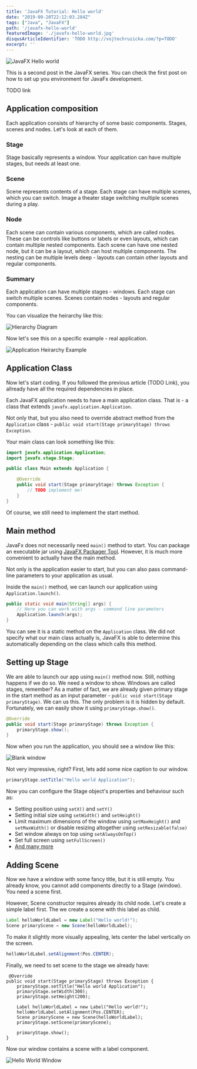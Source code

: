 ```yaml
---
title: 'JavaFX Tutorial: Hello world'
date: "2019-09-20T22:12:03.284Z"
tags: ["Java", "JavaFX"]
path: '/javafx-hello-world'
featuredImage: './javafx-hello-world.jpg'
disqusArticleIdentifier: 'TODO http://vojtechruzicka.com/?p=TODO'
excerpt: ''
---
```


![JavaFX Hello world](javafx-hello-world.jpg)

This is a second post in the JavaFX series. You can check the first post on how to set up you environment for JavaFx development. 

TODO link

## Application composition
Each application consists of hierarchy of some basic components. Stages, scenes and nodes. Let's look at each of them.

### Stage
Stage basically represents a window. Your application can have multiple stages, but needs at least one.

### Scene
Scene represents contents of a stage. Each stage can have multiple scenes, which you can switch. Image a theater stage switching multiple scenes during a play.

### Node
Each scene can contain various components, which are called nodes. These can be controls like buttons or labels or even layouts, which can contain multiple nested components. Each scene can have one nested node, but it can be a layout, which can host multiple components. The nesting can be multiple levels deep - layouts can contain other layouts and regular components.

### Summary
Each application can have multiple stages - windows. Each stage can switch multiple scenes. Scenes contain nodes - layouts and regular components.

You can visualize the heirarchy like this:

![Hierarchy Diagram](hierarchy-diagram.png)

Now let's see this on a specific example - real application.

![Application Heirarchy Example](hierarchy-window.png)

## Application Class
Now let's start coding. If you followed the previous article (TODO Link), you allready have all the required dependencies in place.

Each JavaFX application needs to have a main application class. That is - a class that extends `javafx.application.Application`.

Not only that, but you also need to override abstract method from the `Application` class - `public void start(Stage primaryStage) throws Exception`.

Your main class can look something like this:

```java
import javafx.application.Application;
import javafx.stage.Stage;

public class Main extends Application {

    @Override
    public void start(Stage primaryStage) throws Exception {
        // TODO implement me!
    }
}
```

Of course, we still need to implement the start method.

## Main method
JavaFx does not necessarily need `main()` method to start. You can package an executable jar using [JavaFX Packager Tool](https://docs.oracle.com/javafx/2/deployment/packager.htm). However, it is much more convenient to actually have the main method.

Not only is the application easier to start, but you can also pass command-line parameters to your application as usual.

Inside the `main()` method, we can launch our application using `Application.launch()`. 

```java
public static void main(String[] args) {
    // Here you can work with args - command line parameters
    Application.launch(args);
}
```

You can see it is a static method on the `Application` class. We did not specify what our main class actually is, JavaFX is able to determine this automatically depending on the class which calls this method.

## Setting up Stage
We are able to launch our app using `main()` method now. Still, nothing happens if we do so. We need a window to show. Windows are called stages, remember? As a matter of fact, we are already given primary stage in the start method as an input parameter - `public void start(Stage primaryStage)`. We can us this. The only problem is it is hidden by default. Fortunately, we can easily show it using `primaryStage.show()`.

```java
@Override
public void start(Stage primaryStage) throws Exception {
    primaryStage.show();
}
```

Now when you run the application, you should see a window like this:

![Blank window](blank-window.png)

Not very impressive, right? First, lets add some nice caption to our window.

```java
primaryStage.setTitle("Hello world Application");
```

Now you can configure the Stage object's properties and behaviour such as:
- Setting position using `setX()` and `setY()`
- Setting initial size using `setWidth()` and `setHeight()`
- Limit maximum dimensions of the window using `setMaxHeight()` and `setMaxWidth()` or disable resizing altogether using `setResizable(false)`
- Set window always on top using `setAlwaysOnTop()`
- Set full screen using `setFullScreen()`
- [And many more](https://openjfx.io/javadoc/11/javafx.graphics/javafx/stage/Stage.html)

## Adding Scene
Now we have a window with some fancy title, but it is still empty. You already know, you cannot add components directly to a Stage (window). You need a scene first.

However, Scene constructor requires already its child node. Let's create a simple label first. The we create a scene with this label as child.

```java
Label helloWorldLabel = new Label("Hello world!");
Scene primaryScene = new Scene(helloWorldLabel);
```

To make it slightly more visually appealing, lets center the label vertically on the screen.

```java
helloWorldLabel.setAlignment(Pos.CENTER);
```

Finally, we need to set scene to the stage we already have:

```java{7-10}
 @Override
public void start(Stage primaryStage) throws Exception {
    primaryStage.setTitle("Hello world Application");
    primaryStage.setWidth(300);
    primaryStage.setHeight(200);

    Label helloWorldLabel = new Label("Hello world!");
    helloWorldLabel.setAlignment(Pos.CENTER);
    Scene primaryScene = new Scene(helloWorldLabel);
    primaryStage.setScene(primaryScene);

    primaryStage.show();
}
```

Now our window contains a scene with a label component.

![Hello World Window](hello-rowld-window.png)